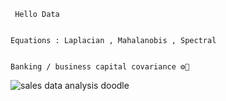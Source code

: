 <code> Hello Data </code><br/>

<code>
Equations : Laplacian , Mahalanobis , Spectral 

Banking / business capital covariance ⚙️🏦 
</code> <br/>

![sales data analysis doodle](/SalesDataAnalysisDoodle.JPG)
